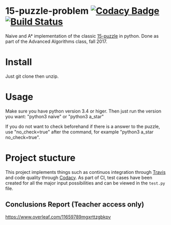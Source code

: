 # 15-puzzle-problem [![Codacy Badge](https://api.codacy.com/project/badge/Grade/0be9c70ec1a1481192e65003a7ca98c5)](https://www.codacy.com/app/BrunoGomesCoelho/15-puzzle-problem?utm_source=github.com&amp;utm_medium=referral&amp;utm_content=BrunoGomesCoelho/15-puzzle-problem&amp;utm_campaign=Badge_Grade) [![Build Status](https://travis-ci.org/BrunoGomesCoelho/15-puzzle-problem.svg?branch=master)](https://travis-ci.org/BrunoGomesCoelho/15-puzzle-problem)


Naive and A* implementation of the classic [15-puzzle](https://en.wikipedia.org/wiki/15_puzzle) in python. Done as part of the Advanced Algorithms class, fall 2017.

# Install

Just git clone then unzip. 

# Usage

Make sure you have python version 3.4 or higer. Then just run the version you want: "python3 naive" or "python3 a_star"

If you do not want to check beforehand if there is a answer to the puzzle, use "no_check=true" after the command, for example "python3 a_star no_check=true".

# Project stucture

This project implements things such as continuos integration through [Travis](https://travis-ci.org/) and code quality through [Codacy](www.codacy.com). As part of CI, test cases have been created for all the major input possibilities and can be viewed in the `test.py` file.

## Conclusions Report (Teacher access only)

https://www.overleaf.com/11659789mgxrttzgbkpv
